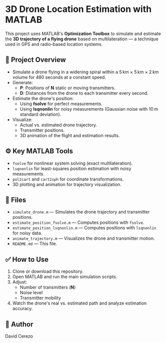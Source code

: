# 3D Drone Location Estimation with MATLAB

This project uses MATLAB's **Optimization Toolbox** to simulate and estimate the **3D trajectory of a flying drone** based on multilateration — a technique used in GPS and radio-based location systems.

## 📡 Project Overview

- Simulate a drone flying in a widening spiral within a 5 km × 5 km × 2 km volume for 480 seconds at a constant speed.
- Generate:
  - **P**: Positions of **N** static or moving transmitters.
  - **D**: Distances from the drone to each transmitter every second.
- Estimate the drone's position:
  - Using **fsolve** for perfect measurements.
  - Using **lsqnonlin** for noisy measurements (Gaussian noise with 10 m standard deviation).
- Visualize:
  - Actual vs. estimated drone trajectory.
  - Transmitter positions.
  - 3D animation of the flight and estimation results.

## ⚙️ Key MATLAB Tools

- `fsolve` for nonlinear system solving (exact multilateration).
- `lsqnonlin` for least-squares position estimation with noisy measurements.
- `pol2cart` and `cart2sph` for coordinate transformations.
- 3D plotting and animation for trajectory visualization.

## 📁 Files

- `simulate_drone.m` — Simulates the drone trajectory and transmitter positions.
- `estimate_position_fsolve.m` — Computes positions with `fsolve`.
- `estimate_position_lsqnonlin.m` — Computes positions with `lsqnonlin` for noisy data.
- `animate_trajectory.m` — Visualizes the drone and transmitter motion.
- `README.md` — This file.

## ✅ How to Use

1. Clone or download this repository.
2. Open MATLAB and run the main simulation scripts.
3. Adjust:
   - Number of transmitters (**N**)
   - Noise level
   - Transmitter mobility
4. Watch the drone's real vs. estimated path and analyze estimation accuracy.

## 👤 Author

David Cerezo
